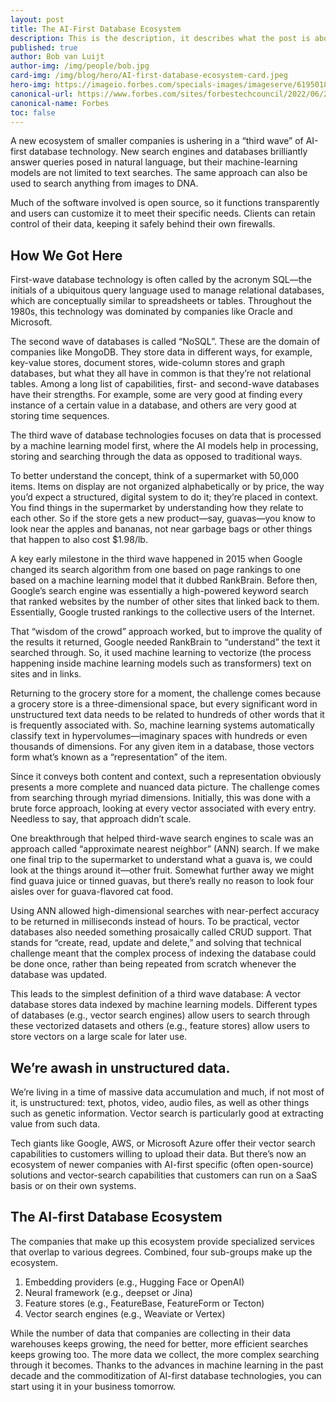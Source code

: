 ```yaml
---
layout: post
title: The AI-First Database Ecosystem
description: This is the description, it describes what the post is about
published: true
author: Bob van Luijt
author-img: /img/people/bob.jpg
card-img: /img/blog/hero/AI-first-database-ecosystem-card.jpeg
hero-img: https://imageio.forbes.com/specials-images/imageserve/61950180a260c12d22db736c/Medium-wide-shot-of-male-warehouse-worker-checking-orders-at-computer-workstation-in/960x0.jpg?format=jpg&width=960
canonical-url: https://www.forbes.com/sites/forbestechcouncil/2022/06/23/the-ai-first-database-ecosystem/
canonical-name: Forbes
toc: false
---
```


A new ecosystem of smaller companies is ushering in a “third wave” of AI-first database technology. New search engines and databases brilliantly answer queries posed in natural language, but their machine-learning models are not limited to text searches. The same approach can also be used to search anything from images to DNA.

Much of the software involved is open source, so it functions transparently and users can customize it to meet their specific needs. Clients can retain control of their data, keeping it safely behind their own firewalls.

## How We Got Here
First-wave database technology is often called by the acronym SQL—the initials of a ubiquitous query language used to manage relational databases, which are conceptually similar to spreadsheets or tables. Throughout the 1980s, this technology was dominated by companies like Oracle and Microsoft.

The second wave of databases is called “NoSQL”. These are the domain of companies like MongoDB. They store data in different ways, for example, key-value stores, document stores, wide-column stores and graph databases, but what they all have in common is that they’re not relational tables. Among a long list of capabilities, first- and second-wave databases have their strengths. For example, some are very good at finding every instance of a certain value in a database, and others are very good at storing time sequences.

The third wave of database technologies focuses on data that is processed by a machine learning model first, where the AI models help in processing, storing and searching through the data as opposed to traditional ways.

To better understand the concept, think of a supermarket with 50,000 items. Items on display are not organized alphabetically or by price, the way you’d expect a structured, digital system to do it; they’re placed in context. You find things in the supermarket by understanding how they relate to each other. So if the store gets a new product—say, guavas—you know to look near the apples and bananas, not near garbage bags or other things that happen to also cost $1.98/lb.

A key early milestone in the third wave happened in 2015 when Google changed its search algorithm from one based on page rankings to one based on a machine learning model that it dubbed RankBrain. Before then, Google’s search engine was essentially a high-powered keyword search that ranked websites by the number of other sites that linked back to them. Essentially, Google trusted rankings to the collective users of the Internet.

That “wisdom of the crowd” approach worked, but to improve the quality of the results it returned, Google needed RankBrain to “understand” the text it searched through. So, it used machine learning to vectorize (the process happening inside machine learning models such as transformers) text on sites and in links.

Returning to the grocery store for a moment, the challenge comes because a grocery store is a three-dimensional space, but every significant word in unstructured text data needs to be related to hundreds of other words that it is frequently associated with. So, machine learning systems automatically classify text in hypervolumes—imaginary spaces with hundreds or even thousands of dimensions. For any given item in a database, those vectors form what’s known as a “representation” of the item.

Since it conveys both content and context, such a representation obviously presents a more complete and nuanced data picture. The challenge comes from searching through myriad dimensions. Initially, this was done with a brute force approach, looking at every vector associated with every entry. Needless to say, that approach didn’t scale.

One breakthrough that helped third-wave search engines to scale was an approach called “approximate nearest neighbor” (ANN) search. If we make one final trip to the supermarket to understand what a guava is, we could look at the things around it—other fruit. Somewhat further away we might find guava juice or tinned guavas, but there’s really no reason to look four aisles over for guava-flavored cat food.

Using ANN allowed high-dimensional searches with near-perfect accuracy to be returned in milliseconds instead of hours. To be practical, vector databases also needed something prosaically called CRUD support. That stands for “create, read, update and delete,” and solving that technical challenge meant that the complex process of indexing the database could be done once, rather than being repeated from scratch whenever the database was updated.

This leads to the simplest definition of a third wave database: A vector database stores data indexed by machine learning models. Different types of databases (e.g., vector search engines) allow users to search through these vectorized datasets and others (e.g., feature stores) allow users to store vectors on a large scale for later use.

## We’re awash in unstructured data.
We’re living in a time of massive data accumulation and much, if not most of it, is unstructured: text, photos, video, audio files, as well as other things such as genetic information. Vector search is particularly good at extracting value from such data.

Tech giants like Google, AWS, or Microsoft Azure offer their vector search capabilities to customers willing to upload their data. But there’s now an ecosystem of newer companies with AI-first specific (often open-source) solutions and vector-search capabilities that customers can run on a SaaS basis or on their own systems.

## The AI-first Database Ecosystem
The companies that make up this ecosystem provide specialized services that overlap to various degrees. Combined, four sub-groups make up the ecosystem.

1. Embedding providers (e.g., Hugging Face or OpenAI)
1. Neural framework (e.g., deepset or Jina)
1. Feature stores (e.g., FeatureBase, FeatureForm or Tecton)
1. Vector search engines (e.g., Weaviate or Vertex)

While the number of data that companies are collecting in their data warehouses keeps growing, the need for better, more efficient searches keeps growing too. The more data we collect, the more complex searching through it becomes. Thanks to the advances in machine learning in the past decade and the commoditization of AI-first database technologies, you can start using it in your business tomorrow.